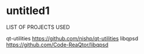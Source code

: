 # untitled1
LIST OF PROJECTS USED

qt-utilities  https://github.com/nishp/qt-utilities
libqpsd https://github.com/Code-ReaQtor/libqpsd
